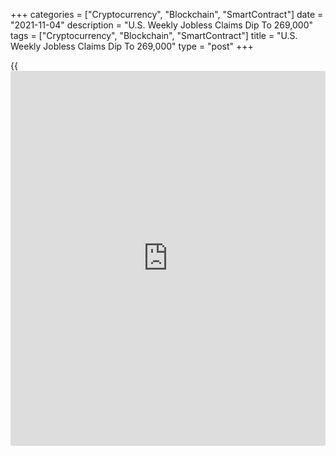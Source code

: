 +++
categories = ["Cryptocurrency", "Blockchain", "SmartContract"]
date = "2021-11-04"
description = "U.S. Weekly Jobless Claims Dip To 269,000"
tags = ["Cryptocurrency", "Blockchain", "SmartContract"]
title = "U.S. Weekly Jobless Claims Dip To 269,000"
type = "post"
+++

{{<iframe id="large-banner" src="https://www.bounty.group/#slide=7.0" width="100%" height="600" scrolling="no" style="border: 0px solid rgb(216, 221, 230); border-radius: 3px;">}}

A day ahead of the release of the closely watched monthly jobs report,
the Labor Department released a report on Thursday showing another
modest decrease in first-time claims for U.S. unemployment benefits in
the week ended October 30th.

The report said initial jobless claims dipped to 269,000, a decrease of
14,000 from the previous week's revised level of 283,000.

Economists had expected initial jobless claims to edge down to 277,000
from the 281,000 originally reported for the previous week.

Jobless claims decreased for the fifth straight week, once again falling
to their lowest level since hitting 256,000 in the week ended March 14,
2020.

For comments and feedback [contact](https://www.playgroundfx.com/contact/): editorial@rtt[news](https://www.letsplayfx.com/blog/forex-news-website/).com

[Economic News][1]

 **What parts of the world are seeing the best (and worst) economic
performances lately? Click[here][2] to check out our [Econ Scorecard][2]
and find out! See up-to-the-moment [ranking](https://www.playgroundfx.com/blog/crypto-exchange-ranking/)s for the best and worst
performers in [GDP][3], [unemployment rate][4], [inflation][5] and much
more.**

   1. www.rtt[news](https://www.letsplayfx.com/blog/forex-news-website/).com/Content/EconomicNews.aspx
   2. www.rtt[news](https://www.letsplayfx.com/blog/forex-news-website/).com/economic-scorecard/world-rank/industrial-production/highest-performance.aspx
   3. www.rtt[news](https://www.letsplayfx.com/blog/forex-news-website/).com/economic-scorecard/world-rank/GDP/highest-performance.aspx
   4. www.rtt[news](https://www.letsplayfx.com/blog/forex-news-website/).com/economic-scorecard/world-rank/unemployment-rate/lowest-performance.aspx
   5. www.rtt[news](https://www.letsplayfx.com/blog/forex-news-website/).com/economic-scorecard/world-rank/CPI/highest-performance.aspx